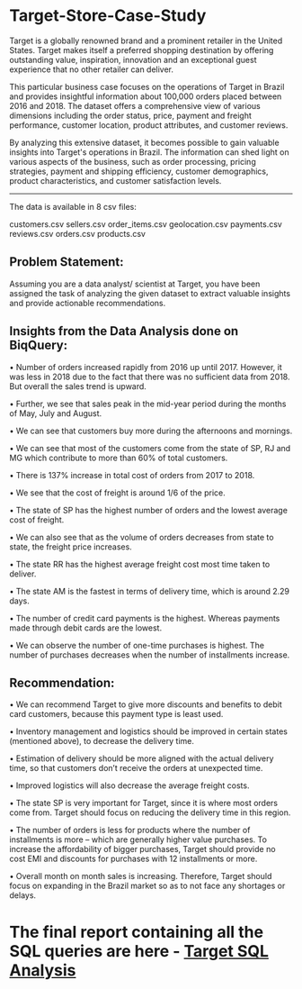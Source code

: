 # Target-Store-Case-Study
Target is a globally renowned brand and a prominent retailer in the United States. Target makes itself a preferred shopping destination by offering outstanding value, inspiration, innovation and an exceptional guest experience that no other retailer can deliver.

This particular business case focuses on the operations of Target in Brazil and provides insightful information about 100,000 orders placed between 2016 and 2018. The dataset offers a comprehensive view of various dimensions including the order status, price, payment and freight performance, customer location, product attributes, and customer reviews.

By analyzing this extensive dataset, it becomes possible to gain valuable insights into Target's operations in Brazil. The information can shed light on various aspects of the business, such as order processing, pricing strategies, payment and shipping efficiency, customer demographics, product characteristics, and customer satisfaction levels.

___________________________________________________________________________________________________________


The data is available in 8 csv files:

customers.csv
sellers.csv
order_items.csv
geolocation.csv
payments.csv
reviews.csv
orders.csv
products.csv

## Problem Statement:

Assuming you are a data analyst/ scientist at Target, you have been assigned the task of analyzing the given dataset to extract valuable insights and provide actionable recommendations.

## Insights from the Data Analysis done on BiqQuery:
• Number of orders increased rapidly from 2016 up until 2017. However, it was less in 2018 due to the fact that 
there was no sufficient data from 2018. But overall the sales trend is upward.

• Further, we see that sales peak in the mid-year period during the months of May, July and August.

• We can see that customers buy more during the afternoons and mornings.

• We can see that most of the customers come from the state of SP, RJ and MG which contribute to more than 60% 
of total customers.

• There is 137% increase in total cost of orders from 2017 to 2018.

• We see that the cost of freight is around 1/6 of the price. 

• The state of SP has the highest number of orders and the lowest average cost of freight. 

• We can also see that as the volume of orders decreases from state to state, the freight price increases.

• The state RR has the highest average freight cost most time taken to deliver.

• The state AM is the fastest in terms of delivery time, which is around 2.29 days.

• The number of credit card payments is the highest. Whereas payments made through debit cards are the lowest.

• We can observe the number of one-time purchases is highest. The number of purchases decreases when the 
number of installments increase.

## Recommendation:
• We can recommend Target to give more discounts and benefits to debit card customers, because this payment 
type is least used.

• Inventory management and logistics should be improved in certain states (mentioned above), to decrease the 
delivery time.

• Estimation of delivery should be more aligned with the actual delivery time, so that customers don’t receive the 
orders at unexpected time.

• Improved logistics will also decrease the average freight costs.

• The state SP is very important for Target, since it is where most orders come from. Target should focus on 
reducing the delivery time in this region.

• The number of orders is less for products where the number of installments is more – which are generally 
higher value purchases. To increase the affordability of bigger purchases, Target should provide no cost EMI
and discounts for purchases with 12 installments or more.

• Overall month on month sales is increasing. Therefore, Target should focus on expanding in the Brazil market 
so as to not face any shortages or delays.

# The final report containing all the SQL queries are here - [Target SQL Analysis](https://github.com/lordchan/Target-Store-Case-Study/blob/main/Target%20Business%20Case%20study.pdf)
